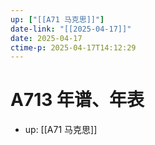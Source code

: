 ```yaml
---
up: ["[[A71 马克思]]"]
date-link: "[[2025-04-17]]"
date: 2025-04-17
ctime-p: 2025-04-17T14:12:29
---
```


# A713 年谱、年表

- up: [[A71 马克思]]
